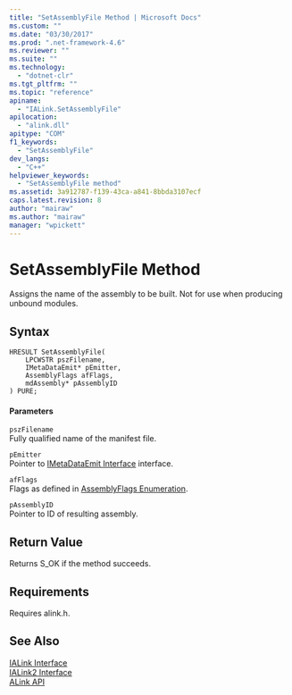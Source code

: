 ```yaml
---
title: "SetAssemblyFile Method | Microsoft Docs"
ms.custom: ""
ms.date: "03/30/2017"
ms.prod: ".net-framework-4.6"
ms.reviewer: ""
ms.suite: ""
ms.technology: 
  - "dotnet-clr"
ms.tgt_pltfrm: ""
ms.topic: "reference"
apiname: 
  - "IALink.SetAssemblyFile"
apilocation: 
  - "alink.dll"
apitype: "COM"
f1_keywords: 
  - "SetAssemblyFile"
dev_langs: 
  - "C++"
helpviewer_keywords: 
  - "SetAssemblyFile method"
ms.assetid: 3a912787-f139-43ca-a841-8bbda3107ecf
caps.latest.revision: 8
author: "mairaw"
ms.author: "mairaw"
manager: "wpickett"
---
```

# SetAssemblyFile Method
Assigns the name of the assembly to be built. Not for use when producing unbound modules.  
  
## Syntax  
  
```  
HRESULT SetAssemblyFile(  
    LPCWSTR pszFilename,  
    IMetaDataEmit* pEmitter,  
    AssemblyFlags afFlags,  
    mdAssembly* pAssemblyID  
) PURE;  
```  
  
#### Parameters  
 `pszFilename`  
 Fully qualified name of the manifest file.  
  
 `pEmitter`  
 Pointer to [IMetaDataEmit Interface](../../../../docs/framework/unmanaged-api/metadata/imetadataemit-interface.md) interface.  
  
 `afFlags`  
 Flags as defined in [AssemblyFlags Enumeration](../../../../docs/framework/unmanaged-api/metadata/assemblyflags-enumeration.md).  
  
 `pAssemblyID`  
 Pointer to ID of resulting assembly.  
  
## Return Value  
 Returns S_OK if the method succeeds.  
  
## Requirements  
 Requires alink.h.  
  
## See Also  
 [IALink Interface](../../../../docs/framework/unmanaged-api/alink/ialink-interface.md)   
 [IALink2 Interface](../../../../docs/framework/unmanaged-api/alink/ialink2-interface.md)   
 [ALink API](../../../../docs/framework/unmanaged-api/alink/alink-api-unmanaged-api-reference.md)